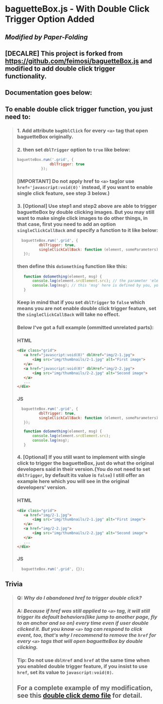 # baguetteBox.js - With Double Click Trigger Option Added
## _Modified by Paper-Folding_

## __[DECALRE]__ This project is forked from <https://github.com/feimosi/baguetteBox.js> and modified to add double click trigger functionality.
## __Documentation goes below:__
## To enable double click trigger function, you just need to:
> ### 1. Add attribute `bagDblClick` for every `<a>` tag that open baguetteBox originally.
> ### 2. then set `dblTrigger` option to `true` like below:
> ```javascript
> baguetteBox.run('.grid', {
>                dblTrigger: true
>            });
> ```
> ### __[IMPORTANT] Do not apply href to `<a>` tag(or use `href='javascript:void(0)'` instead, if you want to enable single click feature, see step 3 below.)__
> ### 3. __[Optional]__ Use step1 and step2 above are able to trigger baguetteBox by double clicking images. But you may still want to make single click images to do other things, in that case, first you need to add an option `singleClickCallBack` and specify a function to it like below:
> ```javascript
>   baguetteBox.run('.grid', {
>           dblTrigger: true,
>           singleClickCallBack: function (element, someParameters) { doSomething(element, 'Oh you pressed me!'); }
>    });
> ```
> ### then define this `doSomething` function like this:
> ```javascript
>    function doSomething(element, msg) {
>        console.log(element.srcElement.src); // the parameter 'element' here is the source image element which user click, for example, this example here will print the image's src attribute in console when user single clicked it.
>        console.log(msg); // this 'msg' here is defined by you, you can pass anything to it and even add more parameters to the function itself.
>    }
> ```
> ### Keep in mind that if you set `dblTrigger` to `false` which means you are not enable double click trigger feature, set the `singleClickCallBack` will take no effect.
> ### Below I've got a full example (ommitted unrelated parts):
> ### __HTML__
> ```html
><div class="grid">
>    <a href="javascript:void(0)" dblHref="img/2-1.jpg">
>        <img src="img/thumbnails/2-1.jpg" alt="First image">
>    </a>
>    <a href="javascript:void(0)" dblHref="img/2-2.jpg">
>        <img src="img/thumbnails/2-2.jpg" alt="Second image">
>    </a>
>    ...
></div>
> ```
> ### __JS__
> ```javascript
>   baguetteBox.run('.grid', {
>           dblTrigger: true,
>           singleClickCallBack: function (element, someParameters) { doSomething(element, 'Oh you pressed me!'); }
>    });
>
>    function doSomething(element, msg) {
>        console.log(element.srcElement.src);
>        console.log(msg);
>    }
> ```
> ### 4. __[Optional]__ If you still want to implement with single click to trigger the baguetteBox, just do what the original developers said in their version.(You do not need to set `dblTrigger`, by default its value is `false`) I still offer an example here which you will see in the original developers' version.
> ### __HTML__
> ```html
><div class="grid">
>    <a href="img/2-1.jpg">
>        <img src="img/thumbnails/2-1.jpg" alt="First image">
>    </a>
>    <a href="img/2-2.jpg">
>        <img src="img/thumbnails/2-2.jpg" alt="Second image">
>    </a>
>    ...
></div>
> ```
> ### __JS__
> ```javascript
>   baguetteBox.run('.grid', {});
> ```
>
## Trivia
> ### Q: _Why do I abandoned href to trigger double click?_
> ### A: _Because if href was still applied to `<a>` tag, it will still trigger its default behaviors(like jump to another page, fly to an anchor and so on) every time even if user double clicked it. But you know `<a>` tag can respond to click event, too, that's why I recommend to remove the `href` for every `<a>` tags that will open baguetteBox by double clicking._
> ### __Tip__: Do not use `dblHref` and `href` at the same time when you enabled double trigger feature, if you insist to use `href`, set its value to `javascript:void(0)`.
> ## For a complete example of my modification, see this [double click demo file](/demo/doubleClickExample.html) for detail.
